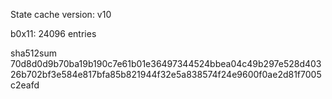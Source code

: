 State cache version: v10

b0x11: 24096 entries

sha512sum 70d8d0d9b70ba19b190c7e61b01e36497344524bbea04c49b297e528d40326b702bf3e584e817bfa85b821944f32e5a838574f24e9600f0ae2d81f7005c2eafd